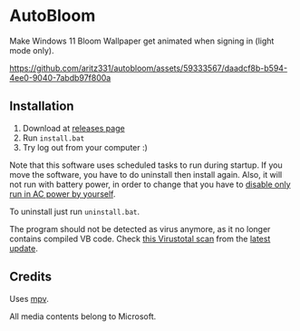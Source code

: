 # AutoBloom

Make Windows 11 Bloom Wallpaper get animated when signing in (light mode only).

https://github.com/aritz331/autobloom/assets/59333567/daadcf8b-b594-4ee0-9040-7abdb97f800a

## Installation

1. Download at [releases page](https://github.com/willnode/autobloom/releases)
2. Run `install.bat`
3. Try log out from your computer :)

Note that this software uses scheduled tasks to run during startup. If you move the software, you have to do uninstall then install again. Also, it will not run with battery power, in order to change that you have to [disable only run in AC power by yourself](https://stackoverflow.com/questions/9075564/change-settings-for-power-for-windows-scheduled-task).

To uninstall just run `uninstall.bat`.

The program should not be detected as virus anymore, as it no longer contains compiled VB code. Check [this Virustotal scan](https://www.virustotal.com/gui/file/c4d0e098ca71db2645097d6535b41835e1ed09184bd608d4a326f42f6e3de775?nocache=1) from the [latest update](/willnode/autobloom/pull/16).

## Credits

Uses [mpv](https://mpv.io).

All media contents belong to Microsoft.
